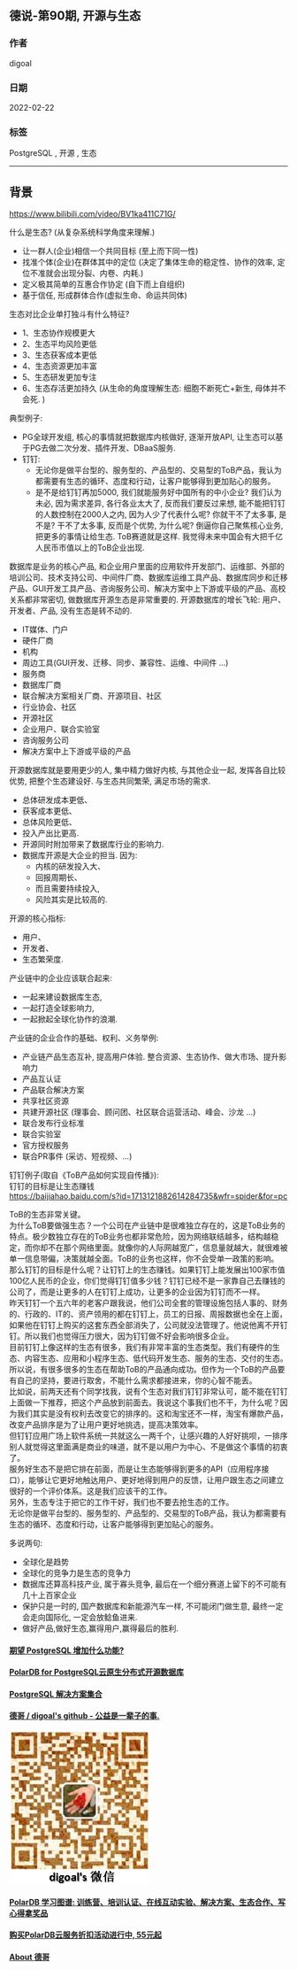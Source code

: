 ## 德说-第90期, 开源与生态     
                     
### 作者                          
digoal                                              
                                              
### 日期                                              
2022-02-22                                             
                                              
### 标签                                           
PostgreSQL , 开源 , 生态                
                                            
----                                            
                                            
## 背景   
https://www.bilibili.com/video/BV1ka411C71G/   
  
什么是生态? (从复杂系统科学角度来理解.)   
- 让一群人(企业)相信一个共同目标  (至上而下同一性)   
- 找准个体(企业)在群体其中的定位 (决定了集体生命的稳定性、协作的效率, 定位不准就会出现分裂、内卷、内耗.)   
- 定义极其简单的互惠合作协定 (自下而上自组织)   
- 基于信任, 形成群体合作(虚拟生命、命运共同体)   
  
生态对比企业单打独斗有什么特征?  
- 1、生态协作规模更大  
- 2、生态平均风险更低  
- 3、生态获客成本更低  
- 4、生态资源更加丰富  
- 5、生态研发更加专注  
- 6、生态存活更加持久 (从生命的角度理解生态: 细胞不断死亡+新生, 母体并不会死. )  
  
典型例子:   
- PG全球开发组, 核心的事情就把数据库内核做好, 逐渐开放API, 让生态可以基于PG去做二次分发、插件开发、DBaaS服务.    
- 钉钉:   
    - 无论你是做平台型的、服务型的、产品型的、交易型的ToB产品，我认为都需要有生态的循环、态度和行动，让客户能够得到更加贴心的服务。  
    - 是不是给钉钉再加5000, 我们就能服务好中国所有的中小企业? 我们认为未必, 因为需求差异, 各行各业太大了, 反而我们要反过来想, 能不能把钉钉的人数控制在2000人之内, 因为人少了代表什么呢? 你就干不了太多事, 是不是? 干不了太多事, 反而是个优势, 为什么呢? 倒逼你自己聚焦核心业务, 把更多的事情让给生态. ToB赛道就是这样. 我觉得未来中国会有大把千亿人民币市值以上的ToB企业出现.  
  
数据库是业务的核心产品, 和企业用户里面的应用软件开发部门、运维部、外部的培训公司、技术支持公司、中间件厂商、数据库运维工具产品、数据库同步和迁移产品、GUI开发工具产品、咨询服务公司、解决方案中上下游或平级的产品、高校关系都非常密切, 做数据库开源生态是非常重要的. 开源数据库的增长飞轮: 用户、开发者、产品, 没有生态是转不动的.   
- IT媒体、门户  
- 硬件厂商   
- 机构   
- 周边工具(GUI开发、迁移、同步、兼容性、运维、中间件 ...)  
- 服务商  
- 数据库厂商   
- 联合解决方案相关厂商、开源项目、社区   
- 行业协会、社区   
- 开源社区   
- 企业用户、联合实验室   
- 咨询服务公司  
- 解决方案中上下游或平级的产品   
    
开源数据库就是要用更少的人, 集中精力做好内核, 与其他企业一起, 发挥各自比较优势, 把整个生态建设好. 与生态共同繁荣, 满足市场的需求.  
- 总体研发成本更低、  
- 获客成本更低、  
- 总体风险更低、  
- 投入产出比更高.   
- 开源同时附加带来了数据库行业的影响力.   
- 数据库开源是大企业的担当. 因为:  
    - 内核的研发投入大、  
    - 回报周期长、  
    - 而且需要持续投入,   
    - 风险其实是比较高的.  
  
开源的核心指标:   
- 用户、  
- 开发者、  
- 生态繁荣度.   
   
产业链中的企业应该联合起来:    
- 一起来建设数据库生态,   
- 一起打造全球影响力,   
- 一起掀起全球化协作的浪潮.    
  
产业链的企业合作的基础、权利、义务举例:   
- 产业链产品生态互补, 提高用户体验. 整合资源、生态协作、做大市场、提升影响力  
- 产品互认证  
- 产品联合解决方案  
- 共享社区资源  
- 共建开源社区 (理事会、顾问团、社区联合运营活动、峰会、沙龙 ...)  
- 联合发布行业标准  
- 联合实验室  
- 官方授权服务  
- 联合PR事件 (采访、短视频、...)   
  
  
钉钉例子(取自《ToB产品如何实现自传播》):   
钉钉的目标是让生态赚钱    
https://baijiahao.baidu.com/s?id=1713121882614284735&wfr=spider&for=pc  
  
ToB的生态非常关键。  
为什么ToB要做强生态？一个公司在产业链中是很难独立存在的，这是ToB业务的特点。极少数独立存在的ToB业务也都非常危险，因为网络联结越多，结构越稳定，而你却不在那个网络里面。就像你的人际网越宽广，信息量就越大，就很难被单一信息带偏，决策就越全面。ToB的业务也这样，你不会受单一政策的影响。  
那么钉钉的目标是什么呢？让钉钉上的生态赚钱。如果钉钉上能发展出100家市值100亿人民币的企业，你们觉得钉钉值多少钱？钉钉已经不是一家靠自己去赚钱的公司了，而是让更多的人在钉钉上成功，让更多的企业因为钉钉而不一样。  
昨天钉钉一个五六年的老客户跟我说，他们公司全套的管理设施包括人事的、财务的、行政的、IT的、资产领用的都在钉钉上，员工的日报、周报数据也全在上面，如果他在钉钉上购买的这套东西全部消失了，公司就没法管理了。他说他离不开钉钉。所以我们也觉得压力很大，因为钉钉做不好会影响很多企业。  
目前钉钉上像这样的生态有很多，我们有非常丰富的生态类型。我们有硬件的生态、内容生态、应用和小程序生态、低代码开发生态、服务的生态、交付的生态。  
所以说，有很多很多的生态在帮助ToB的产品通向成功。但作为一个ToB的产品要有自己的坚持，要进行取舍，不能什么需求都接进来，你的心智不能丢。  
比如说，前两天还有个同学找我，说有个生态对我们钉钉非常认可，能不能在钉钉上面做一下推荐，把这个产品放到前面去。我说这个事我们也不干，为什么呢？因为我们其实是没有权利去改变它的排序的。这和淘宝还不一样，淘宝有爆款产品，改变产品排序是为了让用户更好地挑选，提高决策效率。  
但钉钉应用广场上软件系统一共就这么一两千个，让感兴趣的人好好挑呗，一排序别人就觉得这里面满是商业的味道，就不是以用户为中心、不是做这个事情的初衷了。  
服务好生态不是把它排在前面，而是让生态能够得到更多的API（应用程序接口），能够让它更好地触达用户、更好地得到用户的反馈，让用户跟生态之间建立很好的一个评价体系。这是我们应该干的工作。  
另外，生态专注于把它的工作干好，我们也不要去抢生态的工作。  
无论你是做平台型的、服务型的、产品型的、交易型的ToB产品，我认为都需要有生态的循环、态度和行动，让客户能够得到更加贴心的服务。  
  
多说两句:   
- 全球化是趋势
- 全球化的竞争力是生态的竞争力
- 数据库还算高科技产业, 属于寡头竞争, 最后在一个细分赛道上留下的不可能有几十上百家企业
- 保护只是一时的, 国产数据库和新能源汽车一样, 不可能闭门做生意, 最终一定会走向国际化, 一定会放鲶鱼进来. 
- 做好产品,做好生态,赢得用户,赢得最后的胜利.
  
  
  
#### [期望 PostgreSQL 增加什么功能?](https://github.com/digoal/blog/issues/76 "269ac3d1c492e938c0191101c7238216")
  
  
#### [PolarDB for PostgreSQL云原生分布式开源数据库](https://github.com/ApsaraDB/PolarDB-for-PostgreSQL "57258f76c37864c6e6d23383d05714ea")
  
  
#### [PostgreSQL 解决方案集合](https://yq.aliyun.com/topic/118 "40cff096e9ed7122c512b35d8561d9c8")
  
  
#### [德哥 / digoal's github - 公益是一辈子的事.](https://github.com/digoal/blog/blob/master/README.md "22709685feb7cab07d30f30387f0a9ae")
  
  
![digoal's wechat](../pic/digoal_weixin.jpg "f7ad92eeba24523fd47a6e1a0e691b59")
  
  
#### [PolarDB 学习图谱: 训练营、培训认证、在线互动实验、解决方案、生态合作、写心得拿奖品](https://www.aliyun.com/database/openpolardb/activity "8642f60e04ed0c814bf9cb9677976bd4")
  
  
#### [购买PolarDB云服务折扣活动进行中, 55元起](https://www.aliyun.com/activity/new/polardb-yunparter?userCode=bsb3t4al "e0495c413bedacabb75ff1e880be465a")
  
  
#### [About 德哥](https://github.com/digoal/blog/blob/master/me/readme.md "a37735981e7704886ffd590565582dd0")
  
